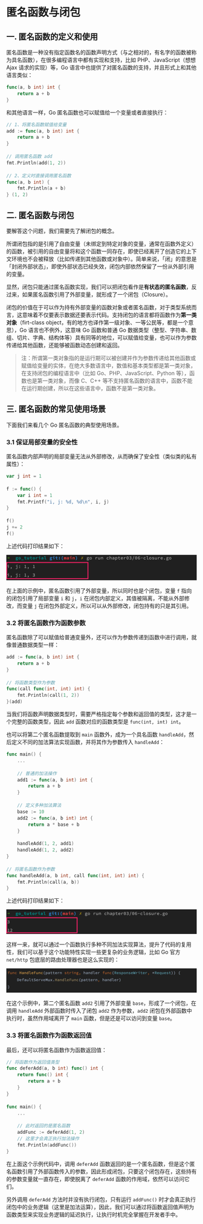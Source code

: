 # 匿名函数与闭包

## 一. 匿名函数的定义和使用

匿名函数是一种没有指定函数名的函数声明方式（与之相对的，有名字的函数被称为具名函数），在很多编程语言中都有实现和支持，比如 PHP、JavaScript（想想 Ajax 请求的实现）等，Go 语言中也提供了对匿名函数的支持，并且形式上和其他语言类似：

```go
func(a, b int) int { 
    return a + b
}
```

和其他语言一样，Go 匿名函数也可以赋值给一个变量或者直接执行：

```go
// 1、将匿名函数赋值给变量
add := func(a, b int) int {
    return a + b
}

// 调用匿名函数 add
fmt.Println(add(1, 2))  

// 2、定义时直接调用匿名函数
func(a, b int) {
    fmt.Println(a + b)
} (1, 2) 
```

## 二. 匿名函数与闭包

要解答这个问题，我们需要先了解闭包的概念。

所谓闭包指的是引用了自由变量（未绑定到特定对象的变量，通常在函数外定义）的函数，被引用的自由变量将和这个函数一同存在，即使已经离开了创造它的上下文环境也不会被释放（比如传递到其他函数或对象中）。简单来说，「闭」的意思是「封闭外部状态」，即使外部状态已经失效，闭包内部依然保留了一份从外部引用的变量。

显然，闭包只能通过匿名函数实现，我们可以把闭包看作是**有状态的匿名函数**，反过来，如果匿名函数引用了外部变量，就形成了一个闭包（Closure）。

闭包的价值在于可以作为持有外部变量的函数对象或者匿名函数，对于类型系统而言，这意味着不仅要表示数据还要表示代码。支持闭包的语言都将函数作为**第一类对象**（firt-class object，有的地方也译作第一级对象、一等公民等，都是一个意思），Go 语言也不例外，这意味 Go 函数和普通 Go 数据类型（整型、字符串、数组、切片、字典、结构体等）具有同等的地位，可以赋值给变量，也可以作为参数传递给其他函数，还能够被函数动态创建和返回。

> 注：所谓第一类对象指的是运行期可以被创建并作为参数传递给其他函数或赋值给变量的实体，在绝大多数语言中，数值和基本类型都是第一类对象，在支持闭包的编程语言中（比如 Go、PHP、JavaScript、Python 等），函数也是第一类对象，而像 C、C++ 等不支持匿名函数的语言中，函数不能在运行期创建，所以在这些语言中，函数不是第一类对象。

## 三. 匿名函数的常见使用场景

下面我们来看几个 Go 匿名函数的典型使用场景。

### 3.1 保证局部变量的安全性

匿名函数内部声明的局部变量无法从外部修改，从而确保了安全性（类似类的私有属性）：

```go
var j int = 1

f := func() {
    var i int = 1
    fmt.Printf("i, j: %d, %d\n", i, j)
}

f()
j += 2
f()
```

上述代码打印结果如下：

![](../images/4.jpg)

在上面的示例中，匿名函数引用了外部变量，所以同时也是个闭包，变量 `f` 指向的闭包引用了局部变量 `i` 和 `j`，`i` 在闭包内部定义，其值被隔离，不能从外部修改，而变量 `j` 在闭包外部定义，所以可以从外部修改，闭包持有的只是其引用。

### 3.2 将匿名函数作为函数参数

匿名函数除了可以赋值给普通变量外，还可以作为参数传递到函数中进行调用，就像普通数据类型一样：

```go
add := func(a, b int) int {
    return a + b
}

// 将函数类型作为参数
func(call func(int, int) int) {
    fmt.Println(call(1, 2))
}(add)
```

当我们将函数声明数据类型时，需要严格指定每个参数和返回值的类型，这才是一个完整的函数类型，因此 `add` 函数对应的函数类型是 `func(int, int) int`。

也可以将第二个匿名函数提取到 `main` 函数外，成为一个具名函数 `handleAdd`，然后定义不同的加法算法实现函数，并将其作为参数传入 `handleAdd`：

```go
func main() {
    ...

    // 普通的加法操作
    add1 := func(a, b int) int {
        return a + b
    }

    // 定义多种加法算法
    base := 10
    add2 := func(a, b int) int {
        return a * base + b
    }

    handleAdd(1, 2, add1)
    handleAdd(1, 2, add2)
}

// 将匿名函数作为参数
func handleAdd(a, b int, call func(int, int) int) {
    fmt.Println(call(a, b))
}
```

上述代码打印结果如下：

![](../images/5.jpg)

这样一来，就可以通过一个函数执行多种不同加法实现算法，提升了代码的复用性，我们可以基于这个功能特性实现一些更复杂的业务逻辑，比如 Go 官方 `net/http` 包底层的路由处理器也是这么实现的：

![](../images/6.jpg)

在这个示例中，第二个匿名函数 `add2` 引用了外部变量 `base`，形成了一个闭包，在调用 `handleAdd` 外部函数时传入了闭包 `add2` 作为参数，`add2` 闭包在外部函数中执行时，虽然作用域离开了 `main` 函数，但是还是可以访问到变量 `base`。

### 3.3 将匿名函数作为函数返回值

最后，还可以将匿名函数作为函数返回值：

```go
// 将函数作为返回值类型
func deferAdd(a, b int) func() int {
    return func() int {
        return a + b
    }
}

func main() {
    ...

    // 此时返回的是匿名函数
    addFunc := deferAdd(1, 2)
    // 这里才会真正执行加法操作
    fmt.Println(addFunc())
}
```

在上面这个示例代码中，调用 `deferAdd` 函数返回的是一个匿名函数，但是这个匿名函数引用了外部函数传入的参数，因此形成闭包，只要这个闭包存在，这些持有的参数变量就一直存在，即使脱离了 `deferAdd` 函数的作用域，依然可以访问它们。

另外调用 `deferAdd` 方法时并没有执行闭包，只有运行 `addFunc()` 时才会真正执行闭包中的业务逻辑（这里是加法运算），因此，我们可以通过将函数返回值声明为函数类型来实现业务逻辑的延迟执行，让执行时机完全掌握在开发者手中。
